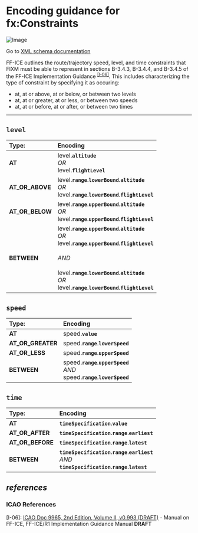 # Encoding guidance for fx:Constraints

![Image](https://www.fixm.aero/releases/FIXM-4.3.0/doc/logical_model_documentation/EARoot/EA1/EA2/EA9/EA3/EA397.png)

Go to [XML schema documentation](https://www.fixm.aero/releases/FIXM-4.3.0/doc/schema_documentation/Fixm_RouteTrajectoryConstraintType.html)

FF-ICE outlines the route/trajectory speed, level, and time constraints that FIXM must be able to represent in sections B-3.4.3, B-3.4.4, and B-3.4.5 of the FF-ICE Implementation Guidance <sup>[[I-06]](#references)</sup>. This includes characterizing the type of constraint by specifying it as occuring:

- at, at or above, at or below, or between two levels
- at, at or greater, at or less, or between two speeds
- at, at or before, at or after, or between two times

---

## `level`


| **Type:**       | **Encoding** |
|:--              |:------ |
| **AT**          | level.**`altitude`**<br>*OR*<br>level.**`flightLevel`** |
| **AT_OR_ABOVE** | level.**`range`**.**`lowerBound`**.**`altitude`**<br>*OR*<br>level.**`range`**.**`lowerBound`**.**`flightLevel`** |  
| **AT_OR_BELOW** | level.**`range`**.**`upperBound`**.**`altitude`**<br>*OR*<br>level.**`range`**.**`upperBound`**.**`flightLevel`** |
| **BETWEEN**     | level.**`range`**.**`upperBound`**.**`altitude`**<br>*OR*<br>level.**`range`**.**`upperBound`**.**`flightLevel`**<br><br>*AND*<br><br>level.**`range`**.**`lowerBound`**.**`altitude`**<br>*OR*<br>level.**`range`**.**`lowerBound`**.**`flightLevel`** |


## `speed`

| **Type:**         | **Encoding** |
|:--                |:------ |
| **AT**            | speed.**`value`** |
| **AT_OR_GREATER** | speed.**`range`**.**`lowerSpeed`** |  
| **AT_OR_LESS**    | speed.**`range`**.**`upperSpeed`** |
| **BETWEEN**       | speed.**`range`**.**`upperSpeed`**<br>*AND*<br>speed.**`range`**.**`lowerSpeed`** |


## `time`

| **Type:**         | **Encoding** |
|:--                |:------ |
| **AT**            | **`timeSpecification`**.**`value`** |
| **AT_OR_AFTER**   | **`timeSpecification`**.**`range`**.**`earliest`** |  
| **AT_OR_BEFORE**  | **`timeSpecification`**.**`range`**.**`latest`** |
| **BETWEEN**       | **`timeSpecification`**.**`range`**.**`earliest`**<br>*AND*<br>**`timeSpecification`**.**`range`**.**`latest`** |


## *references*  <!-- {docsify-ignore} -->

### ICAO References

[I-06]: [ICAO Doc 9965, 2nd Edition, Volume II, v0.993 (DRAFT)](https://portal.icao.int/atmrpp/ATMRPP5%20Montreal%2059%20June%202023/1_Working%20papers/ATMRPP5_WP1000_Appendix%20C%20Doc%209965%20Vol%20II%20Implementation%20Guidance%20d0.993_markup.pdf) - Manual on FF-ICE, FF-ICE/R1 Implementation Guidance Manual **DRAFT** 

